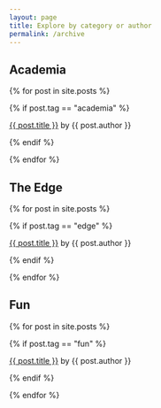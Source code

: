 ```yaml
---
layout: page
title: Explore by category or author
permalink: /archive
---
```


<h2>Academia</h2>

{% for post in site.posts %}

{% if post.tag == "academia" %}

<a href="{{ site.baseurl }}{{ post.url }}">{{ post.title }}</a> by {{ post.author }}

{% endif %}

{% endfor %}

<h2>The Edge</h2>

{% for post in site.posts %}

{% if post.tag == "edge" %}

<a href="{{ site.baseurl }}{{ post.url }}">{{ post.title }}</a> by {{ post.author }}

{% endif %}

{% endfor %}

<h2>Fun</h2>

{% for post in site.posts %}

{% if post.tag == "fun" %}

<a href="{{ site.baseurl }}{{ post.url }}">{{ post.title }}</a> by {{ post.author }}

{% endif %}

{% endfor %}

